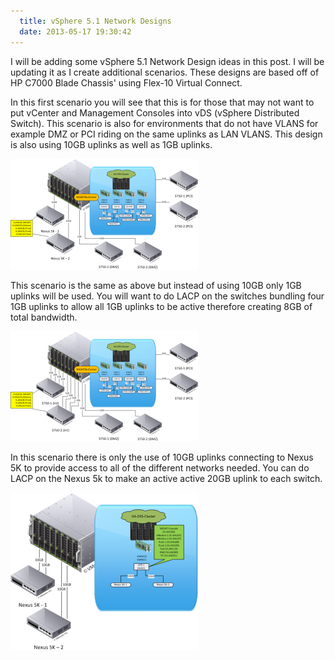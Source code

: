 ```yaml
---
  title: vSphere 5.1 Network Designs
  date: 2013-05-17 19:30:42
---
```


I will be adding some vSphere 5.1 Network Design ideas in this post. I
will be updating it as I create additional scenarios. These designs are
based off of HP C7000 Blade Chassis' using Flex-10 Virtual Connect.

In this first scenario you will see that this is for those that may not
want to put vCenter and Management Consoles into vDS (vSphere
Distributed Switch). This scenario is also for environments that do not
have VLANS for example DMZ or PCI riding on the same uplinks as LAN
VLANS. This design is also using 10GB uplinks as well as 1GB uplinks.

![VMware-Environment-Drawings-1](../../assets/VMware-Environment-Drawings-11-300x177.png)

This scenario is the same as above but instead of using 10GB only 1GB
uplinks will be used. You will want to do LACP on the switches bundling
four 1GB uplinks to allow all 1GB uplinks to be active therefore
creating 8GB of total bandwidth.

![VMware-Environment-Drawings-2](../../assets/VMware-Environment-Drawings-22-300x176.png)

In this scenario there is only the use of 10GB uplinks connecting to
Nexus 5K to provide access to all of the different networks needed. You
can do LACP on the Nexus 5k to make an active active 20GB uplink to each
switch.

![VMware-Environment-Drawings-3](../../assets/VMware-Environment-Drawings-3-300x253.png)
